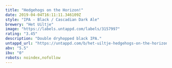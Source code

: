 ```yaml
---
title: "Hedgehogs on the Horizon!"
date: 2019-04-04T16:11:11.346109Z
style: "IPA - Black / Cascadian Dark Ale"
brewery: "Het Uiltje"
image: "https://labels.untappd.com/labels/3157997"
rating: "3.45"
description: "Double dryhopped black IPA."
untappd_url: "https://untappd.com/b/het-uiltje-hedgehogs-on-the-horizon/3157997"
abv: "5.5"
ibu: "0"
robots: noindex,nofollow
---
```

